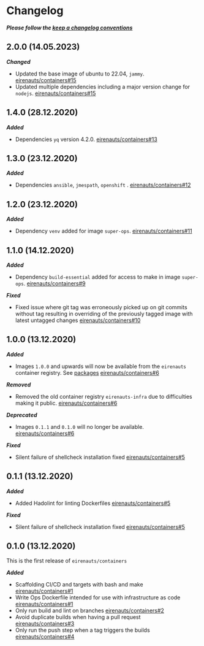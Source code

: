 # Changelog

**_Please follow the [keep a changelog conventions](https://keepachangelog.com/en/1.0.0/)_**

## 2.0.0 (14.05.2023)

**_Changed_**

- Updated the base image of ubuntu to 22.04, `jammy`. [eirenauts/containers#15]
- Updated multiple dependencies including a major version change
  for `nodejs`. [eirenauts/containers#15]

## 1.4.0 (28.12.2020)

**_Added_**

- Dependencies `yq` version 4.2.0. [eirenauts/containers#13]

[eirenauts/containers#13]: https://github.com/eirenauts/containers/pull/13

## 1.3.0 (23.12.2020)

**_Added_**

- Dependencies `ansible`, `jmespath`, `openshift` . [eirenauts/containers#12]

[eirenauts/containers#12]: https://github.com/eirenauts/containers/pull/12

## 1.2.0 (23.12.2020)

**_Added_**

- Dependency `venv` added for image `super-ops`. [eirenauts/containers#11]

[eirenauts/containers#11]: https://github.com/eirenauts/containers/pull/11

## 1.1.0 (14.12.2020)

**_Added_**

- Dependency `build-essential` added for access to make in image `super-ops`. [eirenauts/containers#9]

**_Fixed_**

- Fixed issue where git tag was erroneously picked up on git commits without tag resulting
  in overriding of the previously tagged image with latest untagged changes [eirenauts/containers#10]

[eirenauts/containers#9]: https://github.com/eirenauts/containers/pull/9
[eirenauts/containers#10]: https://github.com/eirenauts/containers/pull/10

## 1.0.0 (13.12.2020)

**_Added_**

- Images `1.0.0` and upwards will now be available from the `eirenauts` container
  registry. See [packages](https://github.com/orgs/eirenauts/packages/container/package/super-ops) [eirenauts/containers#6]

**_Removed_**

- Removed the old container registry `eirenauts-infra` due to difficulties making it
  public. [eirenauts/containers#6]

**_Deprecated_**

- Images `0.1.1` and `0.1.0` will no longer be available. [eirenauts/containers#6]

[eirenauts/containers#6]: https://github.com/eirenauts/containers/pull/6

**_Fixed_**

- Silent failure of shellcheck installation fixed [eirenauts/containers#5]

## 0.1.1 (13.12.2020)

**_Added_**

- Added Hadolint for linting Dockerfiles [eirenauts/containers#5]

[eirenauts/containers#5]: https://github.com/eirenauts/containers/pull/5

**_Fixed_**

- Silent failure of shellcheck installation fixed [eirenauts/containers#5]

[eirenauts/containers#5]: https://github.com/eirenauts/containers/pull/5

## 0.1.0 (13.12.2020)

This is the first release of `eirenauts/containers`

**_Added_**

- Scaffolding CI/CD and targets with bash and make [eirenauts/containers#1]
- Write Ops Dockerfile intended for use with infrastructure as code [eirenauts/containers#1]
- Only run build and lint on branches [eirenauts/containers#2]
- Avoid duplicate builds when having a pull request [eirenauts/containers#3]
- Only run the push step when a tag triggers the builds [eirenauts/containers#4]

[eirenauts/containers#1]: https://github.com/eirenauts/containers/pull/1
[eirenauts/containers#2]: https://github.com/eirenauts/containers/pull/2
[eirenauts/containers#3]: https://github.com/eirenauts/containers/pull/3
[eirenauts/containers#4]: https://github.com/eirenauts/containers/pull/4
[eirenauts/containers#5]: https://github.com/eirenauts/containers/pull/5
[eirenauts/containers#6]: https://github.com/eirenauts/containers/pull/6
[eirenauts/containers#7]: https://github.com/eirenauts/containers/pull/7
[eirenauts/containers#8]: https://github.com/eirenauts/containers/pull/8
[eirenauts/containers#9]: https://github.com/eirenauts/containers/pull/9
[eirenauts/containers#10]: https://github.com/eirenauts/containers/pull/10
[eirenauts/containers#11]: https://github.com/eirenauts/containers/pull/11
[eirenauts/containers#12]: https://github.com/eirenauts/containers/pull/12
[eirenauts/containers#13]: https://github.com/eirenauts/containers/pull/13
[eirenauts/containers#14]: https://github.com/eirenauts/containers/pull/14
[eirenauts/containers#15]: https://github.com/eirenauts/containers/pull/15
